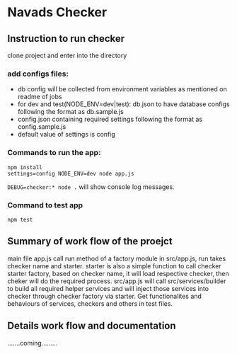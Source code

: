 # Navads Checker
## Instruction to run checker
clone project and enter into the directory
### add configs files: 
- db config will be collected from environment variables as mentioned on readme of jobs
- for dev and test(NODE_ENV=dev|test): db.json to have database configs following the format as db.sample.js
- config.json containing required settings following the format as config.sample.js
- default value of settings is config


### Commands to run the app:
```
npm install
settings=config NODE_ENV=dev node app.js
```
`DEBUG=checker:* node .` will show console log messages.

### Command to test app
``` npm test ```

## Summary of work flow of the proejct
main file app.js call run method of a factory module in src/app.js, run takes checker name and starter.
starter is also a simple function to call checker starter factory, based on checker name, it will load respective checker, then cheker will do the required process.
src/app.js will call src/services/builder to build all required helper services and will inject those services into checker through checker factory via starter.
Get functionalites and behaviours of services, checkers and others in test files.

## Details work flow and documentation
.......coming.........
